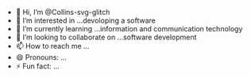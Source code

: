 - 👋 Hi, I’m @Collins-svg-glitch
- 👀 I’m interested in ...devoloping a software
- 🌱 I’m currently learning ...information and communication technology
- 💞️ I’m looking to collaborate on ...software development
- 📫 How to reach me ...
- 😄 Pronouns: ...
- ⚡ Fun fact: ...

<!---
Collins-svg-glitch/Collins-svg-glitch is a ✨ special ✨ repository because its `README.md` (this file) appears on your GitHub profile.
You can click the Preview link to take a look at your changes.
--->
